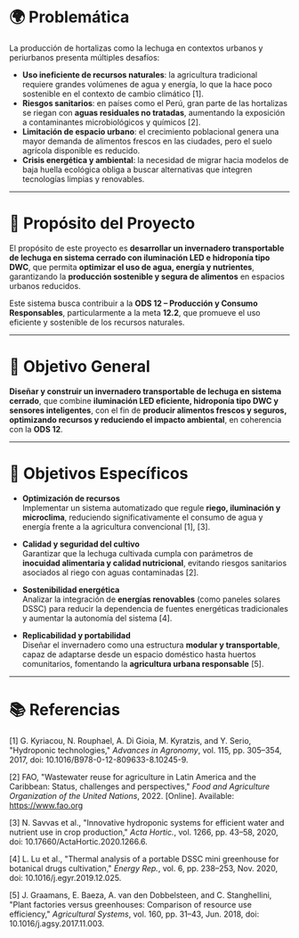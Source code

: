 # 🌍 Problemática  

La producción de hortalizas como la lechuga en contextos urbanos y periurbanos presenta múltiples desafíos:  

- **Uso ineficiente de recursos naturales**: la agricultura tradicional requiere grandes volúmenes de agua y energía, lo que la hace poco sostenible en el contexto de cambio climático [1].  
- **Riesgos sanitarios**: en países como el Perú, gran parte de las hortalizas se riegan con **aguas residuales no tratadas**, aumentando la exposición a contaminantes microbiológicos y químicos [2].  
- **Limitación de espacio urbano**: el crecimiento poblacional genera una mayor demanda de alimentos frescos en las ciudades, pero el suelo agrícola disponible es reducido.  
- **Crisis energética y ambiental**: la necesidad de migrar hacia modelos de baja huella ecológica obliga a buscar alternativas que integren tecnologías limpias y renovables.  

---

# 🌱 Propósito del Proyecto  

El propósito de este proyecto es **desarrollar un invernadero transportable de lechuga en sistema cerrado con iluminación LED e hidroponía tipo DWC**, que permita **optimizar el uso de agua, energía y nutrientes**, garantizando la **producción sostenible y segura de alimentos** en espacios urbanos reducidos.  

Este sistema busca contribuir a la **ODS 12 – Producción y Consumo Responsables**, particularmente a la meta **12.2**, que promueve el uso eficiente y sostenible de los recursos naturales.  

---

# 🎯 Objetivo General  

**Diseñar y construir un invernadero transportable de lechuga en sistema cerrado**, que combine **iluminación LED eficiente, hidroponía tipo DWC y sensores inteligentes**, con el fin de **producir alimentos frescos y seguros, optimizando recursos y reduciendo el impacto ambiental**, en coherencia con la **ODS 12**.  

---

# 📝 Objetivos Específicos  

- **Optimización de recursos**  
  Implementar un sistema automatizado que regule **riego, iluminación y microclima**, reduciendo significativamente el consumo de agua y energía frente a la agricultura convencional [1], [3].  

- **Calidad y seguridad del cultivo**  
  Garantizar que la lechuga cultivada cumpla con parámetros de **inocuidad alimentaria y calidad nutricional**, evitando riesgos sanitarios asociados al riego con aguas contaminadas [2].  

- **Sostenibilidad energética**  
  Analizar la integración de **energías renovables** (como paneles solares DSSC) para reducir la dependencia de fuentes energéticas tradicionales y aumentar la autonomía del sistema [4].  

- **Replicabilidad y portabilidad**  
  Diseñar el invernadero como una estructura **modular y transportable**, capaz de adaptarse desde un espacio doméstico hasta huertos comunitarios, fomentando la **agricultura urbana responsable** [5].  

---

# 📚 Referencias  

[1] G. Kyriacou, N. Rouphael, A. Di Gioia, M. Kyratzis, and Y. Serio, "Hydroponic technologies," *Advances in Agronomy*, vol. 115, pp. 305–354, 2017, doi: 10.1016/B978-0-12-809633-8.10245-9.  

[2] FAO, "Wastewater reuse for agriculture in Latin America and the Caribbean: Status, challenges and perspectives," *Food and Agriculture Organization of the United Nations*, 2022. [Online]. Available: https://www.fao.org  

[3] N. Savvas et al., "Innovative hydroponic systems for efficient water and nutrient use in crop production," *Acta Hortic.*, vol. 1266, pp. 43–58, 2020, doi: 10.17660/ActaHortic.2020.1266.6.  

[4] L. Lu et al., "Thermal analysis of a portable DSSC mini greenhouse for botanical drugs cultivation," *Energy Rep.*, vol. 6, pp. 238–253, Nov. 2020, doi: 10.1016/j.egyr.2019.12.025.  

[5] J. Graamans, E. Baeza, A. van den Dobbelsteen, and C. Stanghellini, "Plant factories versus greenhouses: Comparison of resource use efficiency," *Agricultural Systems*, vol. 160, pp. 31–43, Jun. 2018, doi: 10.1016/j.agsy.2017.11.003.  

